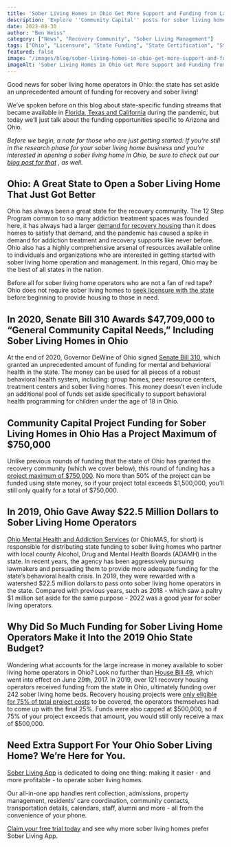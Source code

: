 ```yaml
---
title: 'Sober Living Homes in Ohio Get More Support and Funding from Lawmakers!<br/>'
description: 'Explore ''Community Capital'' posts for sober living homes. Learn how community resources, connections & support networks aid recovery.'
date: 2022-08-30
author: "Ben Weiss"
category: ["News", "Recovery Community", "Sober Living Management"]
tags: ["Ohio", "Licensure", "State Funding", "State Certification", "State Fees", "Grants", "Funding", "Community Capital", "Senate Bill 310", "House Bill 49"]
featured: false
image: "/images/blog/sober-living-homes-in-ohio-get-more-support-and-funding-from-lawmakers.jpg"
imageAlt: 'Sober Living Homes in Ohio Get More Support and Funding from Lawmakers!<br/>'
---
```


Good news for sober living home operators in Ohio: the state has set aside an unprecedented amount of funding for recovery and sober living!

We’ve spoken before on this blog about state-specific funding streams that became available in [Florida, Texas and California](<https://soberlivingapp.com/sober-living-app-blog/2022/8/3/operating-a-sober-living-home-in-california-texas-or-florida-lawmakers-are-sending-more-support-your-waynbsp>) during the pandemic, but today we’ll just talk about the funding opportunities specific to Arizona and Ohio. 

 _Before we begin, a note for those who are just getting started: If you’re still in the research phase for your sober living home business and you’re interested in opening a sober living home in Ohio, be sure to check out our_[ _blog post for that_](<https://soberlivingapp.com/sober-living-app-blog/2021/10/12/how-to-open-a-sober-living-home-in-ohio>) _, as well._

## Ohio: A Great State to Open a Sober Living Home That Just Got Better

Ohio has always been a great state for the recovery community. The 12 Step Program common to so many addiction treatment spaces was founded here, it has always had a larger [demand for recovery housing](<https://www.theohiocouncil.org/assets/WhitePaper/Whitepaper-Policy-Solutions-for-Ohios-MH-SUD-Crisis-August-2022.pdf>) than it does homes to satisfy that demand, and the pandemic has caused a spike in demand for addiction treatment and recovery supports like never before. Ohio also has a highly comprehensive arsenal of resources available online to individuals and organizations who are interested in getting started with sober living home operation and management. In this regard, Ohio may be the best of all states in the nation. 

Before all for sober living home operators who are not a fan of red tape? Ohio does not require sober living homes to [seek licensure with the state](<https://codes.ohio.gov/ohio-revised-code/section-340.034>) before beginning to provide housing to those in need. 

## In 2020, Senate Bill 310 Awards $47,709,000 to “General Community Capital Needs,” Including Sober Living Homes in Ohio

At the end of 2020, Governor DeWine of Ohio signed [Senate Bill 310](<https://www.legislature.ohio.gov/legislation/legislation-summary?id=GA133-SB-310>), which granted an unprecedented amount of funding for mental and behavioral health in the state. The money can be used for all pieces of a robust behavioral health system, including: group homes, peer resource centers, treatment centers and sober living homes. This money doesn’t even include an additional pool of funds set aside specifically to support behavioral health programming for children under the age of 18 in Ohio. 

## Community Capital Project Funding for Sober Living Homes in Ohio Has a Project Maximum of $750,000

Unlike previous rounds of funding that the state of Ohio has granted the recovery community (which we cover below), this round of funding has a [project maximum of $750,000](<https://mha.ohio.gov/wps/wcm/connect/gov/30647d5a-c5b2-40fc-a401-242174170d64/Board+Capital+Memo+6_2021.pdf?MOD=AJPERES&CVID=nNQHkyh>). No more than 50% of the project can be funded using state money, so if your project total exceeds $1,500,000, you’ll still only qualify for a total of $750,000. 

## In 2019, Ohio Gave Away $22.5 Million Dollars to Sober Living Home Operators

[Ohio Mental Health and Addiction Services](<https://ohio.gov/government/state-agencies/mental-health-and-addiction-services>) (or OhioMAS, for short) is responsible for distributing state funding to sober living homes who partner with local county Alcohol, Drug and Mental Health Boards (ADAMH) in the state. In recent years, the agency has been aggressively pursuing lawmakers and persuading them to provide more adequate funding for the state’s behavioral health crisis. In 2019, they were rewarded with a watershed $22.5 million dollars to pass onto sober living home operators in the state. Compared with previous years, such as 2018 - which saw a paltry $1 million set aside for the same purpose - 2022 was a good year for sober living operators.

## Why Did So Much Funding for Sober Living Home Operators Make it Into the 2019 Ohio State Budget?

Wondering what accounts for the large increase in money available to sober living home operators in Ohio? Look no further than [House Bill 49](<https://search-prod.lis.state.oh.us/solarapi/v1/general_assembly_132/bills/hb49/EN/07/hb49_07_EN?format=pdf>), which went into effect on June 29th, 2017. In 2019, over 121 recovery housing operators received funding from the state in Ohio, ultimately funding over 242 sober living home beds. Recovery housing projects were [only eligible for 75% of total project costs](<https://mha.ohio.gov/static/Portals/0/assets/SchoolsAndCommunities/CommunityAndHousing/CapitalPlanning/Community-Capital-Plan-FY19-24-Memo-and-Worksheets.pdf?ver=2018-12-14-110627-587>) to be covered, the operators themselves had to come up with the final 25%. Funds were also capped at $500,000, so if 75% of your project exceeds that amount, you would still only receive a max of $500,000.

## Need Extra Support For Your Ohio Sober Living Home? We’re Here for You.

[Sober Living App](<../../../../index.html>) is dedicated to doing one thing: making it easier - and more profitable - to operate sober living homes. 

Our all-in-one app handles rent collection, admissions, property management, residents’ care coordination, community contacts, transportation details, calendars, staff, alumni and more - all from the convenience of your phone. 

[Claim your free trial today](<https://behavehealth.com/get-started>) and see why more sober living homes prefer Sober Living App.